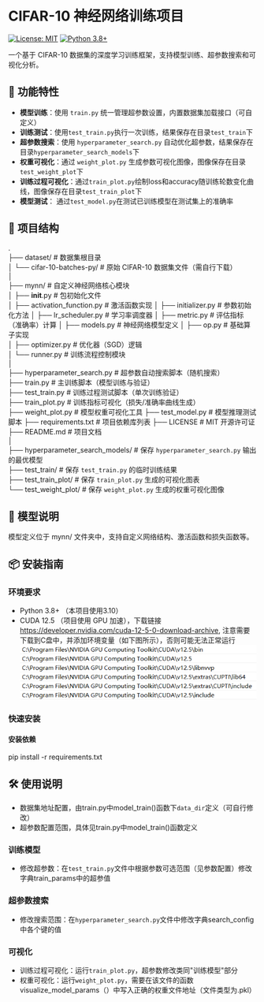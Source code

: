 # CIFAR-10 神经网络训练项目

[![License: MIT](https://img.shields.io/badge/License-MIT-yellow.svg)](https://opensource.org/licenses/MIT)
[![Python 3.8+](https://img.shields.io/badge/Python-3.8%2B-blue.svg)](https://www.python.org/)

一个基于 CIFAR-10 数据集的深度学习训练框架，支持模型训练、超参数搜索和可视化分析。

## 🚀 功能特性
- ​**模型训练**：使用 `train.py` 统一管理超参数设置，内置数据集加载接口（可自定义）
- ​**训练测试**：使用`test_train.py`执行一次训练，结果保存在目录`test_train`下
- ​**超参数搜索**：使用 `hyperparameter_search.py` 自动优化超参数，结果保存在目录`hyperparameter_search_models`下
- ​**权重可视化**：通过 `weight_plot.py` 生成参数可视化图像，图像保存在目录`test_weight_plot`下
- **训练过程可视化**：通过`train_plot.py`绘制loss和accuracy随训练轮数变化曲线，图像保存在目录`test_train_plot`下
- ​**模型测试**： 通过`test_model.py`在测试已训练模型在测试集上的准确率

## 📂 项目结构
.  
├── dataset/                       # 数据集根目录  
│   └── cifar-10-batches-py/       # 原始 CIFAR-10 数据集文件（需自行下载）    
│  
├── mynn/                          # 自定义神经网络核心模块  
│   ├── __init__.py                # 包初始化文件  
│   ├── activation_function.py     # 激活函数实现
│   ├── initializer.py             # 参数初始化方法
│   ├── lr_scheduler.py            # 学习率调度器
│   ├── metric.py                  # 评估指标（准确率）计算
│   ├── models.py                  # 神经网络模型定义
│   ├── op.py                      # 基础算子实现  
│   ├── optimizer.py               # 优化器（SGD）逻辑  
│   └── runner.py                  # 训练流程控制模块  
│  
├── hyperparameter_search.py       # 超参数自动搜索脚本（随机搜索）  
├── train.py                       # 主训练脚本（模型训练与验证）  
├── test_train.py                  # 训练过程测试脚本（单次训练验证）  
├── train_plot.py                  # 训练指标可视化（损失/准确率曲线生成）  
├── weight_plot.py                 # 模型权重可视化工具
├── test_model.py                  # 模型推理测试脚本 
├── requirements.txt               # 项目依赖库列表 
├── LICENSE                        # MIT 开源许可证  
├── README.md                      # 项目文档  
│  
├── hyperparameter_search_models/  # 保存 `hyperparameter_search.py` 输出的最优模型  
├── test_train/                    # 保存 `test_train.py` 的临时训练结果  
├── test_train_plot/               # 保存 `train_plot.py` 生成的可视化图表  
└── test_weight_plot/              # 保存 `weight_plot.py` 生成的权重可视化图像 

## 🧠 模型说明
模型定义位于 mynn/ 文件夹中，支持自定义网络结构、激活函数和损失函数等。

## 📦 安装指南
### 环境要求
- Python 3.8+ （本项目使用3.10）
- CUDA 12.5 （项目使用 GPU 加速），下载链接 <https://developer.nvidia.com/cuda-12-5-0-download-archive>, 注意需要下载到C盘中，并添加环境变量（如下图所示），否则可能无法正常运行
     ![环境变量设置](ev_settings.png)
  
### 快速安装
#### 安装依赖
pip install -r requirements.txt

## 🛠 使用说明
- 数据集地址配置，由train.py中model_train()函数下`data_dir`定义（可自行修改）
- 超参数配置范围，具体见train.py中model_train()函数定义
### 训练模型
- 修改超参数：在`test_train.py`文件中根据参数可选范围（见参数配置）修改字典train_params中的超参值
### 超参数搜索
- 修改搜索范围：在`hyperparameter_search.py`文件中修改字典search_config中各个键的值
### 可视化
- 训练过程可视化：运行`train_plot.py`，超参数修改类同"训练模型"部分
- 权重可视化：运行`weight_plot.py`，需要在该文件的函数visualize_model_params（）中写入正确的权重文件地址（文件类型为.pkl）



